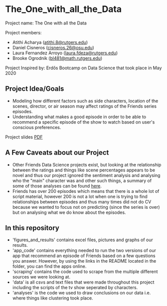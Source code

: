 # The_One_with_all_the_Data

Project name: The One with all the Data

Project members: 
- Atithi Acharya (atithi.8@rutgers.edu)
- Daniel Cisneros (cisneros.26@osu.edu)
- Laura Fernandez Arroyo (laura.fdeza@rutgers.edu)
- Brooke Ogrodnik (bl481@math.rutgers.edu)

Project Inspired by: Erd&#337;s Bootcamp on Data Science that took place in May 2020

## Project Idea/Goals
- Modeling how different factors such as side characters, location of the scenes, director, or air season may affect ratings of the Friends series episodes. 
- Understanding what makes a good episode in order to be able to recommend a specific episode of the show to watch based on user's conscious preferences.

Project slides [PDF](https://drive.google.com/file/d/1MixSt3D3Bk9DpB6BrmSwShaafa0sGMER/view?usp=sharing) 

## A Few Caveats about our Project
- Other Friends Data Science projects exist, but looking at the relationship between the ratings and things like scene percentages appears to be novel and thus our project ignored the sentiment analysis and analysing who the "main" character was and other such things, a summary of some of those analyses can be found [here](https://towardsdatascience.com/the-one-with-all-the-friends-analysis-59dafcec19c5).  
- Friends has over 200 episodes which means that there is a whole lot of script material, however 200 is not a lot when one is trying to find relationships between episodes and thus many times did not do CV because we wanted to focus not on predicting (since the series is over) but on analysing what we do know about the episodes.

## In this repository
- 'figures_and_results' contains excel files, pictures and graphs of our results.
- 'app_code' contains everything needed to run the two versions of our app that recommend an episode of Friends based on a few questions you answer.  However, by using the links in the README located in the folder, you can find the apps online.
- 'scraping' contains the code used to scrape from the multiple different sources we were looking at.
- 'data' is all csvs and text files that were made throughout this project including the scripts of the tv show seperated by characters.
- 'analyses' is the code we used to draw conclusions on our data i.e. where things like clustering took place.
